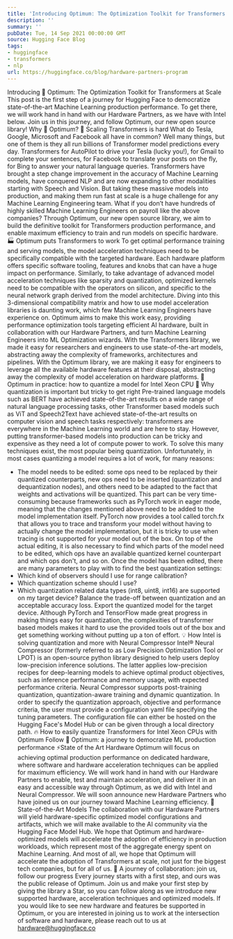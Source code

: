 ```yaml
---
title: 'Introducing Optimum: The Optimization Toolkit for Transformers at Scale'
description: ''
summary: ''
pubDate: Tue, 14 Sep 2021 00:00:00 GMT
source: Hugging Face Blog
tags:
- huggingface
- transformers
- nlp
url: https://huggingface.co/blog/hardware-partners-program
---
```


Introducing 🤗 Optimum: The Optimization Toolkit for Transformers at Scale
This post is the first step of a journey for Hugging Face to democratize state-of-the-art Machine Learning production performance. To get there, we will work hand in hand with our Hardware Partners, as we have with Intel below. Join us in this journey, and follow Optimum, our new open source library!
Why 🤗 Optimum?
🤯 Scaling Transformers is hard
What do Tesla, Google, Microsoft and Facebook all have in common? Well many things, but one of them is they all run billions of Transformer model predictions every day. Transformers for AutoPilot to drive your Tesla (lucky you!), for Gmail to complete your sentences, for Facebook to translate your posts on the fly, for Bing to answer your natural language queries.
Transformers have brought a step change improvement in the accuracy of Machine Learning models, have conquered NLP and are now expanding to other modalities starting with Speech and Vision. But taking these massive models into production, and making them run fast at scale is a huge challenge for any Machine Learning Engineering team.
What if you don’t have hundreds of highly skilled Machine Learning Engineers on payroll like the above companies? Through Optimum, our new open source library, we aim to build the definitive toolkit for Transformers production performance, and enable maximum efficiency to train and run models on specific hardware.
🏭 Optimum puts Transformers to work
To get optimal performance training and serving models, the model acceleration techniques need to be specifically compatible with the targeted hardware. Each hardware platform offers specific software tooling, features and knobs that can have a huge impact on performance. Similarly, to take advantage of advanced model acceleration techniques like sparsity and quantization, optimized kernels need to be compatible with the operators on silicon, and specific to the neural network graph derived from the model architecture. Diving into this 3-dimensional compatibility matrix and how to use model acceleration libraries is daunting work, which few Machine Learning Engineers have experience on.
Optimum aims to make this work easy, providing performance optimization tools targeting efficient AI hardware, built in collaboration with our Hardware Partners, and turn Machine Learning Engineers into ML Optimization wizards.
With the Transformers library, we made it easy for researchers and engineers to use state-of-the-art models, abstracting away the complexity of frameworks, architectures and pipelines.
With the Optimum library, we are making it easy for engineers to leverage all the available hardware features at their disposal, abstracting away the complexity of model acceleration on hardware platforms.
🤗 Optimum in practice: how to quantize a model for Intel Xeon CPU
🤔 Why quantization is important but tricky to get right
Pre-trained language models such as BERT have achieved state-of-the-art results on a wide range of natural language processing tasks, other Transformer based models such as ViT and Speech2Text have achieved state-of-the-art results on computer vision and speech tasks respectively: transformers are everywhere in the Machine Learning world and are here to stay.
However, putting transformer-based models into production can be tricky and expensive as they need a lot of compute power to work. To solve this many techniques exist, the most popular being quantization. Unfortunately, in most cases quantizing a model requires a lot of work, for many reasons:
- The model needs to be edited: some ops need to be replaced by their quantized counterparts, new ops need to be inserted (quantization and dequantization nodes), and others need to be adapted to the fact that weights and activations will be quantized.
This part can be very time-consuming because frameworks such as PyTorch work in eager mode, meaning that the changes mentioned above need to be added to the model implementation itself.
PyTorch now provides a tool called torch.fx
that allows you to trace and transform your model without having to actually change the model implementation, but it is tricky to use when tracing is not supported for your model out of the box.
On top of the actual editing, it is also necessary to find which parts of the model need to be edited, which ops have an available quantized kernel counterpart and which ops don't, and so on.
Once the model has been edited, there are many parameters to play with to find the best quantization settings:
- Which kind of observers should I use for range calibration?
- Which quantization scheme should I use?
- Which quantization related data types (int8, uint8, int16) are supported on my target device?
Balance the trade-off between quantization and an acceptable accuracy loss.
Export the quantized model for the target device.
Although PyTorch and TensorFlow made great progress in making things easy for quantization, the complexities of transformer based models makes it hard to use the provided tools out of the box and get something working without putting up a ton of effort.
💡 How Intel is solving quantization and more with Neural Compressor
Intel® Neural Compressor (formerly referred to as Low Precision Optimization Tool or LPOT) is an open-source python library designed to help users deploy low-precision inference solutions. The latter applies low-precision recipes for deep-learning models to achieve optimal product objectives, such as inference performance and memory usage, with expected performance criteria. Neural Compressor supports post-training quantization, quantization-aware training and dynamic quantization. In order to specify the quantization approach, objective and performance criteria, the user must provide a configuration yaml file specifying the tuning parameters. The configuration file can either be hosted on the Hugging Face's Model Hub or can be given through a local directory path.
🔥 How to easily quantize Transformers for Intel Xeon CPUs with Optimum
Follow 🤗 Optimum: a journey to democratize ML production performance
⚡️State of the Art Hardware
Optimum will focus on achieving optimal production performance on dedicated hardware, where software and hardware acceleration techniques can be applied for maximum efficiency. We will work hand in hand with our Hardware Partners to enable, test and maintain acceleration, and deliver it in an easy and accessible way through Optimum, as we did with Intel and Neural Compressor. We will soon announce new Hardware Partners who have joined us on our journey toward Machine Learning efficiency.
🔮 State-of-the-Art Models
The collaboration with our Hardware Partners will yield hardware-specific optimized model configurations and artifacts, which we will make available to the AI community via the Hugging Face Model Hub. We hope that Optimum and hardware-optimized models will accelerate the adoption of efficiency in production workloads, which represent most of the aggregate energy spent on Machine Learning. And most of all, we hope that Optimum will accelerate the adoption of Transformers at scale, not just for the biggest tech companies, but for all of us.
🌟 A journey of collaboration: join us, follow our progress
Every journey starts with a first step, and ours was the public release of Optimum. Join us and make your first step by giving the library a Star, so you can follow along as we introduce new supported hardware, acceleration techniques and optimized models.
If you would like to see new hardware and features be supported in Optimum, or you are interested in joining us to work at the intersection of software and hardware, please reach out to us at hardware@huggingface.co